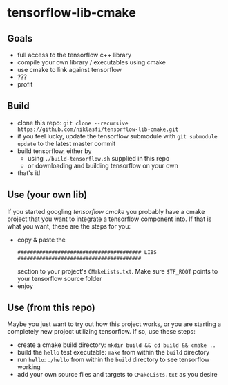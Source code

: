 # tensorflow-lib-cmake

## Goals

- full access to the tensorflow c++ library
- compile your own library / executables using cmake
- use cmake to link against tensorflow
- ???
- profit

## Build

- clone this repo: `git clone --recursive https://github.com/niklasfi/tensorflow-lib-cmake.git`
- if you feel lucky, update the tensorflow submodule with `git submodule update` to the latest master commit
- build tensorflow, either by
  - using `./build-tensorflow.sh` supplied in this repo
  - or downloading and building tensorflow on your own
- that's it!

## Use (your own lib)

If you started googling _tensorflow cmake_ you probably have a cmake project that you want to integrate a tensorflow component into. If that is what you want, these are the steps for you:

- copy & paste the
  ```
  ######################################## LIBS ########################################
  ```
  section to your project's `CMakeLists.txt`. Make sure `$TF_ROOT` points to your tensorflow source folder
- enjoy


## Use (from this repo)

Maybe you just want to try out how this project works, or you are starting a completely new project utilizing tensorflow. If so, use these steps:

- create a cmake build directory: `mkdir build && cd build && cmake ..`
- build the `hello` test executable: `make` from within the `build` directory
- run `hello`: `./hello` from within the `build` directory to see tensorflow working
- add your own source files and targets to `CMakeLists.txt` as you desire
